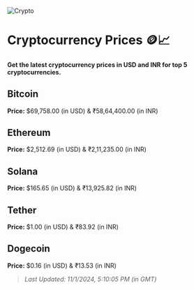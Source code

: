 
![Crypto](https://www.techguide.com.au/wp-content/uploads/2020/11/crypto3.jpeg)

# Cryptocurrency Prices 🪙📈

#### Get the latest cryptocurrency prices in USD and INR for top 5 cryptocurrencies.

## Bitcoin

**Price:** $69,758.00 (in USD) & ₹58,64,400.00 (in INR)

## Ethereum

**Price:** $2,512.69 (in USD) & ₹2,11,235.00 (in INR)

## Solana

**Price:** $165.65 (in USD) & ₹13,925.82 (in INR)

## Tether

**Price:** $1.00 (in USD) & ₹83.92 (in INR)

## Dogecoin

**Price:** $0.16 (in USD) & ₹13.53 (in INR)

> _Last Updated: 11/1/2024, 5:10:05 PM (in GMT)_
